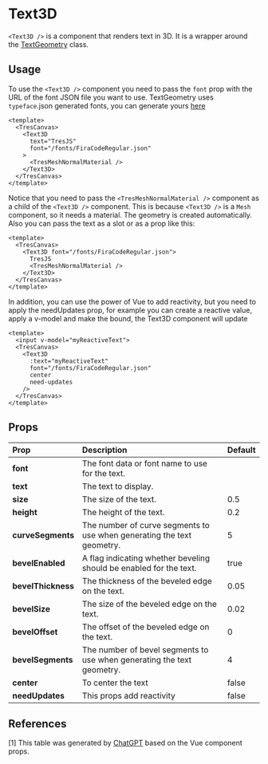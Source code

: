 # Text3D

`<Text3D />` is a component that renders text in 3D. It is a wrapper around the [TextGeometry](https://threejs.org/docs/#api/en/geometries/TextGeometry) class.

<DocsDemo>
  <Text3Demo />
</DocsDemo>

## Usage

To use the `<Text3D />` component you need to pass the `font` prop with the URL of the font JSON file you want to use. TextGeometry uses `typeface`.json generated fonts, you can generate yours [here](http://gero3.github.io/facetype.js/)

```vue
<template>
  <TresCanvas>
    <Text3D
      text="TresJS"
      font="/fonts/FiraCodeRegular.json"
    >
      <TresMeshNormalMaterial />
    </Text3D>
  </TresCanvas>
</template>
```

Notice that you need to pass the `<TresMeshNormalMaterial />` component as a child of the `<Text3D />` component. This is because `<Text3D />` is a `Mesh` component, so it needs a material. The geometry is created automatically. Also you can pass the text as a slot or as a prop like this:

```vue
<template>
  <TresCanvas>
    <Text3D font="/fonts/FiraCodeRegular.json">
      TresJS
      <TresMeshNormalMaterial />
    </Text3D>
  </TresCanvas>
</template>
```

In addition, you can use the power of Vue to add reactivity, but you need to apply the needUpdates prop, for example you can create a reactive value, apply a v-model and make the bound, the Text3D component will update

```vue
<template>
  <input v-model="myReactiveText">
  <TresCanvas>
    <Text3D
      :text="myReactiveText"
      font="/fonts/FiraCodeRegular.json"
      center
      need-updates
    />
  </TresCanvas>
</template>
```

## Props

| Prop               | Description                                                            | Default |
| :----------------- | :--------------------------------------------------------------------- | ------- |
| **font**           | The font data or font name to use for the text.                        |         |
| **text**           | The text to display.                                                   |         |
| **size**           | The size of the text.                                                  | 0.5     |
| **height**         | The height of the text.                                                | 0.2     |
| **curveSegments**  | The number of curve segments to use when generating the text geometry. | 5       |
| **bevelEnabled**   | A flag indicating whether beveling should be enabled for the text.     | true    |
| **bevelThickness** | The thickness of the beveled edge on the text.                         | 0.05    |
| **bevelSize**      | The size of the beveled edge on the text.                              | 0.02    |
| **bevelOffset**    | The offset of the beveled edge on the text.                            | 0       |
| **bevelSegments**  | The number of bevel segments to use when generating the text geometry. | 4       |
| **center**         | To center the text                                                     | false   |
| **needUpdates**    | This props add reactivity                                              | false   |

## References

<a id="1">[1]</a>
This table was generated by [ChatGPT](https://chat.openai.com/chat) based on the Vue component props.
